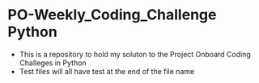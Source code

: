 # PO-Weekly_Coding_Challenge Python
- This is a repository to hold my soluton to the Project Onboard Coding Challeges in Python 
- Test files will all have test at the end of the file name
